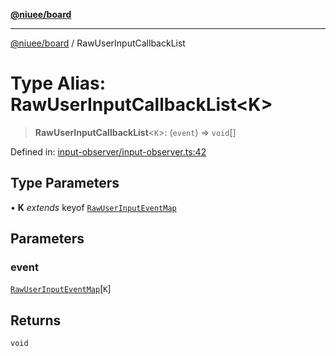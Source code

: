 [**@niuee/board**](../README.md)

***

[@niuee/board](../globals.md) / RawUserInputCallbackList

# Type Alias: RawUserInputCallbackList\<K\>

> **RawUserInputCallbackList**\<`K`\>: (`event`) => `void`[]

Defined in: [input-observer/input-observer.ts:42](https://github.com/niuee/board/blob/a0a1179721d4f4b943b6a9bc156753ac9737e502/src/input-observer/input-observer.ts#L42)

## Type Parameters

• **K** *extends* keyof [`RawUserInputEventMap`](RawUserInputEventMap.md)

## Parameters

### event

[`RawUserInputEventMap`](RawUserInputEventMap.md)\[`K`\]

## Returns

`void`

